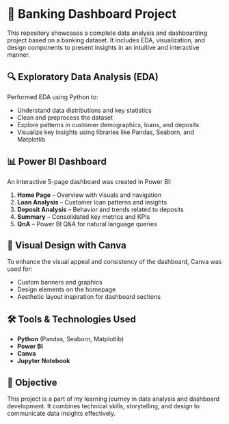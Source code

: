 # 🏦 Banking Dashboard Project

This repository showcases a complete data analysis and dashboarding project based on a banking dataset. It includes EDA, visualization, and design components to present insights in an intuitive and interactive manner.

## 🔍 Exploratory Data Analysis (EDA)

Performed EDA using Python to:

- Understand data distributions and key statistics
- Clean and preprocess the dataset
- Explore patterns in customer demographics, loans, and deposits
- Visualize key insights using libraries like Pandas, Seaborn, and Matplotlib

## 📊 Power BI Dashboard

An interactive 5-page dashboard was created in Power BI:

1. **Home Page** – Overview with visuals and navigation
2. **Loan Analysis** – Customer loan patterns and insights
3. **Deposit Analysis** – Behavior and trends related to deposits
4. **Summary** – Consolidated key metrics and KPIs
5. **QnA** – Power BI Q&A for natural language queries

## 🎨 Visual Design with Canva

To enhance the visual appeal and consistency of the dashboard, Canva was used for:

- Custom banners and graphics
- Design elements on the homepage
- Aesthetic layout inspiration for dashboard sections

## 🛠️ Tools & Technologies Used

- **Python** (Pandas, Seaborn, Matplotlib)
- **Power BI**
- **Canva**
- **Jupyter Notebook**

## 📌 Objective

This project is a part of my learning journey in data analysis and dashboard development. It combines technical skills, storytelling, and design to communicate data insights effectively.
